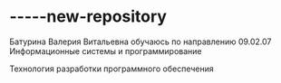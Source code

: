 # -----new-repository
Батурина Валерия Витальевна обучаюсь по направлению 09.02.07 Информационные системы и программирование

Технология разработки программного обеспечения
